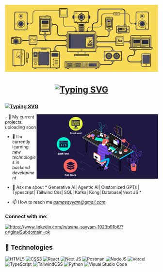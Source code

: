 ![MasterHead](https://raw.githubusercontent.com/majdimokhtar/github-images/main/newbannerjs.gif)
<h1 align="center"> 
  
[![Typing SVG](https://readme-typing-svg.herokuapp.com?font=Montserrat&weight=600&size=30&pause=1000&color=F2F724&random=false&width=435&lines=Hi+there+I'm+Asma_Sayyam)](https://git.io/typing-svg)

</h1>

<h3 align="left">
  
[![Typing SVG](https://readme-typing-svg.herokuapp.com?font=Montserrat&size=24&pause=1000&color=16C3FF&random=false&width=435&lines=Agentic_AI_Engineer
)](https://git.io/typing-svg)

</h3>
<!-- <img align="right" alt="Coding" width="600" src="https://www.chawtechsolutions.com/wp-content/uploads/2019/03/developer-dribbble.gif"> -->

<img align="right" alt="Coding" width="400" src="https://raw.githubusercontent.com/majdimokhtar/github-images/main/rightimagemajdigithub.gif?token=GHSAT0AAAAAABUZ7SAQ6CWAJ3EWM7P3WSBUY3GNLNQ">
- 🔭 My current projects: uploading soon

- 🌱 I’m currently learning *new technologies in backend development*

- 💬 Ask me about * Generative AI| Agentic AI| Customized GPTs  | Typescript| Tailwind Css| SQL| Kafka| Kong| Database|Next JS *

- 📫 How to reach me *asmasayyam@gmail.com*



<h3 align="left">Connect with me:</h3>
<p align="left">
<a href="" target="blank"><img align="center" src="https://raw.githubusercontent.com/rahuldkjain/github-profile-readme-generator/master/src/images/icons/Social/linked-in-alt.svg" alt="https://www.linkedin.com/in/asma-sayyam-1023b91b6/?originalSubdomain=pk" height="30" width="40" /></a>
</p>

## 🔧 Technologies

![HTML5](https://img.shields.io/badge/html5-%23E34F26.svg?style=for-the-badge&logo=html5&logoColor=white) ![CSS3](https://img.shields.io/badge/css3-%231572B6.svg?style=for-the-badge&logo=css3&logoColor=white) ![React](https://img.shields.io/badge/react-%2320232a.svg?style=for-the-badge&logo=react&logoColor=%2361DAFB) ![Next JS](https://img.shields.io/badge/Next-black?style=for-the-badge&logo=next.js&logoColor=white) ![Postman](https://img.shields.io/badge/Postman-FF6C37?style=for-the-badge&logo=postman&logoColor=white) ![NodeJS](https://img.shields.io/badge/node.js-6DA55F?style=for-the-badge&logo=node.js&logoColor=white) ![Vercel](https://img.shields.io/badge/vercel-%23000000.svg?style=for-the-badge&logo=vercel&logoColor=white) ![TypeScript](https://img.shields.io/badge/typescript-%23007ACC.svg?style=for-the-badge&logo=typescript&logoColor=white)
![TailwindCSS](https://img.shields.io/badge/tailwindcss-%2338B2AC.svg?style=for-the-badge&logo=tailwind-css&logoColor=white) ![Python](https://img.shields.io/badge/python-3670A0?style=for-the-badge&logo=python&logoColor=ffdd54)
![Visual Studio Code](https://img.shields.io/badge/Visual%20Studio%20Code-0078d7.svg?style=for-the-badge&logo=visual-studio-code&logoColor=white) 

